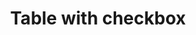 ---
title: Table with checkbox
category: Application
paid: true
isActive: true
ltr: {"react":{"jsxTail":[{"label":"App.jsx","code":"import { useEffect, useState } from \"react\"\n\nexport default () => {\n\n    const tableItems = [\n        {\n            name: \"Liam James\",\n            email: \"liamjames@example.com\",\n            position: \"Software engineer\",\n            salary: \"$100K\"\n        },\n        {\n            name: \"Olivia Emma\",\n            email: \"oliviaemma@example.com\",\n            position: \"Product designer\",\n            salary: \"$90K\"\n        },\n        {\n            name: \"William Benjamin\",\n            email: \"william.benjamin@example.com\",\n            position: \"Front-end developer\",\n            salary: \"$80K\"\n        },\n        {\n            name: \"Henry Theodore\",\n            email: \"henrytheodore@example.com\",\n            position: \"Laravel engineer\",\n            salary: \"$120K\"\n        },\n        {\n            name: \"Amelia Elijah\",\n            email: \"amelia.elijah@example.com\",\n            position: \"Open source manager\",\n            salary: \"$75K\"\n        },\n    ]\n\n    const [areAllChecked, setAllChecked] = useState(false)\n    let [checkboxItems, setCheckboxItem] = useState({})\n\n    // set or unset all checkbox items\n    const handleCheckboxItems = () => {\n        setAllChecked(!areAllChecked)\n        tableItems.forEach((item, idx) => {\n            checkboxItems[`checkbox${idx}`] = !areAllChecked\n            setCheckboxItem({ ...checkboxItems })\n        })\n    }\n\n    // Update checked value\n    const handleCheckboxChange = (e, idx) => {\n        setAllChecked(false)\n        setCheckboxItem({ ...checkboxItems, [`checkbox${idx}`]: e.target.checked })\n    }\n\n    useEffect(() => {\n        // Set properties with false value\n        tableItems.forEach((item, idx) => {\n            checkboxItems[`checkbox${idx}`] = false\n            setCheckboxItem({ ...checkboxItems })\n        })\n    }, [])\n\n    useEffect(() => {\n        // Check if all checkbox items are checked and update setAllChecked state\n        const checkboxItemsVal = Object.values(checkboxItems)\n        const checkedItems = checkboxItemsVal.filter(item => item == true)\n        if (checkedItems.length == tableItems.length) setAllChecked(true)\n    }, [checkboxItems])\n\n    return (\n        <div className=\"max-w-screen-xl mx-auto px-4 md:px-8\">\n            <div className=\"items-start justify-between md:flex\">\n                <div className=\"max-w-lg\">\n                    <h3 className=\"text-gray-800 text-xl font-bold sm:text-2xl\">\n                        Team members\n                    </h3>\n                    <p className=\"text-gray-600 mt-2\">\n                        Lorem Ipsum is simply dummy text of the printing and typesetting industry.\n                    </p>\n                </div>\n                <div className=\"mt-3 md:mt-0\">\n                    <a\n                        href=\"javascript:void(0)\"\n                        className=\"inline-block px-4 py-2 text-white duration-150 font-medium bg-indigo-600 rounded-lg hover:bg-indigo-500 active:bg-indigo-700 md:text-sm\"\n                    >\n                        Add member\n                    </a>\n                </div>\n            </div>\n            <div className=\"mt-12 shadow-sm border rounded-lg overflow-x-auto\">\n                <table className=\"w-full table-auto text-sm text-left\">\n                    <thead className=\"text-gray-600 font-medium border-b\">\n                        <tr>\n                            <th className=\"py-3 px-6 flex items-center gap-x-4\">\n                                <div>\n                                    <input type=\"checkbox\" id=\"checkbox-all-items\" className=\"checkbox-item peer hidden\"\n                                        checked={areAllChecked}\n                                        onChange={handleCheckboxItems}\n                                    />\n                                    <label\n                                        htmlFor=\"checkbox-all-items\"\n                                        className=\"relative flex w-5 h-5 bg-white peer-checked:bg-indigo-600 rounded-md border ring-offset-2 ring-indigo-600 duration-150 peer-active:ring cursor-pointer after:absolute after:inset-x-0 after:top-[3px] after:m-auto after:w-1.5 after:h-2.5 after:border-r-2 after:border-b-2 after:border-white after:rotate-45\"\n                                    >\n                                    </label>\n                                </div>\n                                Username\n                            </th>\n                            <th className=\"py-3 px-6\">Email</th>\n                            <th className=\"py-3 px-6\">Position</th>\n                            <th className=\"py-3 px-6\">Salary</th>\n                            <th className=\"py-3 px-6\"></th>\n\n                        </tr>\n                    </thead>\n                    <tbody className=\"text-gray-600 divide-y\">\n                        {\n                            tableItems.map((item, idx) => (\n                                <tr key={idx} className=\"odd:bg-gray-50 even:bg-white\">\n                                    <td className=\"px-6 py-4 whitespace-nowrap flex items-center gap-x-4\">\n                                        <div>\n                                            <input type=\"checkbox\" id={`checkbox-${idx}`} name={`checkbox-${idx}`} className=\"checkbox-item peer hidden\"\n                                                checked={checkboxItems[`checkbox${idx}`]}\n                                                onChange={(e) => handleCheckboxChange(e, idx)}\n                                            />\n                                            <label\n                                                htmlFor={`checkbox-${idx}`}\n                                                className=\"relative flex w-5 h-5 bg-white peer-checked:bg-indigo-600 rounded-md border ring-offset-2 ring-indigo-600 duration-150 peer-active:ring cursor-pointer after:absolute after:inset-x-0 after:top-[3px] after:m-auto after:w-1.5 after:h-2.5 after:border-r-2 after:border-b-2 after:border-white after:rotate-45\"\n                                            >\n                                            </label>\n                                        </div>\n                                        {item.name}\n                                    </td>\n                                    <td className=\"px-6 py-4 whitespace-nowrap\">{item.email}</td>\n                                    <td className=\"px-6 py-4 whitespace-nowrap\">{item.position}</td>\n                                    <td className=\"px-6 py-4 whitespace-nowrap\">{item.salary}</td>\n                                    <td className=\"text-right px-6 whitespace-nowrap\">\n                                        <a href=\"javascript:void()\" className=\"py-2 px-3 font-medium text-indigo-600 hover:text-indigo-500 duration-150 hover:bg-gray-50 rounded-lg\">\n                                            Edit\n                                        </a>\n                                        <button href=\"javascript:void()\" className=\"py-2 leading-none px-3 font-medium text-red-600 hover:text-red-500 duration-150 hover:bg-gray-50 rounded-lg\">\n                                            Delete\n                                        </button>\n                                    </td>\n                                </tr>\n                            ))\n                        }\n                    </tbody>\n                </table>\n            </div>\n        </div>\n    )\n}"}],"jsxCss":[]},"vue":{"vueCss":[],"vueTail":[]},"preview":"function App() {\n  const tableItems = [{\n    name: \"Liam James\",\n    email: \"liamjames@example.com\",\n    position: \"Software engineer\",\n    salary: \"$100K\"\n  }, {\n    name: \"Olivia Emma\",\n    email: \"oliviaemma@example.com\",\n    position: \"Product designer\",\n    salary: \"$90K\"\n  }, {\n    name: \"William Benjamin\",\n    email: \"william.benjamin@example.com\",\n    position: \"Front-end developer\",\n    salary: \"$80K\"\n  }, {\n    name: \"Henry Theodore\",\n    email: \"henrytheodore@example.com\",\n    position: \"Laravel engineer\",\n    salary: \"$120K\"\n  }, {\n    name: \"Amelia Elijah\",\n    email: \"amelia.elijah@example.com\",\n    position: \"Open source manager\",\n    salary: \"$75K\"\n  }];\n  const [areAllChecked, setAllChecked] = useState(false);\n  let [checkboxItems, setCheckboxItem] = useState({}); // set or unset all checkbox items\n\n  const handleCheckboxItems = () => {\n    setAllChecked(!areAllChecked);\n    tableItems.forEach((item, idx) => {\n      checkboxItems[`checkbox${idx}`] = !areAllChecked;\n      setCheckboxItem({ ...checkboxItems\n      });\n    });\n  }; // Update checked value\n\n\n  const handleCheckboxChange = (e, idx) => {\n    setAllChecked(false);\n    setCheckboxItem({ ...checkboxItems,\n      [`checkbox${idx}`]: e.target.checked\n    });\n  };\n\n  useEffect(() => {\n    // Set properties with false value\n    tableItems.forEach((item, idx) => {\n      checkboxItems[`checkbox${idx}`] = false;\n      setCheckboxItem({ ...checkboxItems\n      });\n    });\n  }, []);\n  useEffect(() => {\n    // Check if all checkbox items are checked and update setAllChecked state\n    const checkboxItemsVal = Object.values(checkboxItems);\n    const checkedItems = checkboxItemsVal.filter(item => item == true);\n    if (checkedItems.length == tableItems.length) setAllChecked(true);\n  }, [checkboxItems]);\n  return /*#__PURE__*/React.createElement(\"div\", {\n    className: \"max-w-screen-xl mx-auto px-4 py-16 md:px-8\"\n  }, /*#__PURE__*/React.createElement(\"div\", {\n    className: \"items-start justify-between md:flex\"\n  }, /*#__PURE__*/React.createElement(\"div\", {\n    className: \"max-w-lg\"\n  }, /*#__PURE__*/React.createElement(\"h3\", {\n    className: \"text-gray-800 text-xl font-bold sm:text-2xl\"\n  }, \"Team members\"), /*#__PURE__*/React.createElement(\"p\", {\n    className: \"text-gray-600 mt-2\"\n  }, \"Lorem Ipsum is simply dummy text of the printing and typesetting industry.\")), /*#__PURE__*/React.createElement(\"div\", {\n    className: \"mt-3 md:mt-0\"\n  }, /*#__PURE__*/React.createElement(\"a\", {\n    href: \"javascript:void(0)\",\n    className: \"inline-block px-4 py-2 text-white duration-150 font-medium bg-indigo-600 rounded-lg hover:bg-indigo-500 active:bg-indigo-700 md:text-sm\"\n  }, \"Add member\"))), /*#__PURE__*/React.createElement(\"div\", {\n    className: \"mt-12 shadow-sm border rounded-lg overflow-x-auto\"\n  }, /*#__PURE__*/React.createElement(\"table\", {\n    className: \"w-full table-auto text-sm text-left\"\n  }, /*#__PURE__*/React.createElement(\"thead\", {\n    className: \"text-gray-600 font-medium border-b\"\n  }, /*#__PURE__*/React.createElement(\"tr\", null, /*#__PURE__*/React.createElement(\"th\", {\n    className: \"py-3 px-6 flex items-center gap-x-4\"\n  }, /*#__PURE__*/React.createElement(\"div\", null, /*#__PURE__*/React.createElement(\"input\", {\n    type: \"checkbox\",\n    id: \"checkbox-all-items\",\n    className: \"checkbox-item peer hidden\",\n    checked: areAllChecked,\n    onChange: handleCheckboxItems\n  }), /*#__PURE__*/React.createElement(\"label\", {\n    htmlFor: \"checkbox-all-items\",\n    className: \"relative flex w-5 h-5 bg-white peer-checked:bg-indigo-600 rounded-md border ring-offset-2 ring-indigo-600 duration-150 peer-active:ring cursor-pointer after:absolute after:inset-x-0 after:top-[3px] after:m-auto after:w-1.5 after:h-2.5 after:border-r-2 after:border-b-2 after:border-white after:rotate-45\"\n  })), \"Username\"), /*#__PURE__*/React.createElement(\"th\", {\n    className: \"py-3 px-6\"\n  }, \"Email\"), /*#__PURE__*/React.createElement(\"th\", {\n    className: \"py-3 px-6\"\n  }, \"Position\"), /*#__PURE__*/React.createElement(\"th\", {\n    className: \"py-3 px-6\"\n  }, \"Salary\"), /*#__PURE__*/React.createElement(\"th\", {\n    className: \"py-3 px-6\"\n  }))), /*#__PURE__*/React.createElement(\"tbody\", {\n    className: \"text-gray-600 divide-y\"\n  }, tableItems.map((item, idx) => /*#__PURE__*/React.createElement(\"tr\", {\n    key: idx,\n    className: \"odd:bg-gray-50 even:bg-white\"\n  }, /*#__PURE__*/React.createElement(\"td\", {\n    className: \"px-6 py-4 whitespace-nowrap flex items-center gap-x-4\"\n  }, /*#__PURE__*/React.createElement(\"div\", null, /*#__PURE__*/React.createElement(\"input\", {\n    type: \"checkbox\",\n    id: `checkbox-${idx}`,\n    name: `checkbox-${idx}`,\n    className: \"checkbox-item peer hidden\",\n    checked: checkboxItems[`checkbox${idx}`],\n    onChange: e => handleCheckboxChange(e, idx)\n  }), /*#__PURE__*/React.createElement(\"label\", {\n    htmlFor: `checkbox-${idx}`,\n    className: \"relative flex w-5 h-5 bg-white peer-checked:bg-indigo-600 rounded-md border ring-offset-2 ring-indigo-600 duration-150 peer-active:ring cursor-pointer after:absolute after:inset-x-0 after:top-[3px] after:m-auto after:w-1.5 after:h-2.5 after:border-r-2 after:border-b-2 after:border-white after:rotate-45\"\n  })), item.name), /*#__PURE__*/React.createElement(\"td\", {\n    className: \"px-6 py-4 whitespace-nowrap\"\n  }, item.email), /*#__PURE__*/React.createElement(\"td\", {\n    className: \"px-6 py-4 whitespace-nowrap\"\n  }, item.position), /*#__PURE__*/React.createElement(\"td\", {\n    className: \"px-6 py-4 whitespace-nowrap\"\n  }, item.salary), /*#__PURE__*/React.createElement(\"td\", {\n    className: \"text-right px-6 whitespace-nowrap\"\n  }, /*#__PURE__*/React.createElement(\"a\", {\n    href: \"javascript:void()\",\n    className: \"py-2 px-3 font-medium text-indigo-600 hover:text-indigo-500 duration-150 hover:bg-gray-50 rounded-lg\"\n  }, \"Edit\"), /*#__PURE__*/React.createElement(\"button\", {\n    href: \"javascript:void()\",\n    className: \"py-2 leading-none px-3 font-medium text-red-600 hover:text-red-500 duration-150 hover:bg-gray-50 rounded-lg\"\n  }, \"Delete\"))))))));\n}"}
rtl: {"preview":"function App() {\n  const tableItems = [{\n    name: \"ليام جيمس\",\n    email: \"liamjames@example.com\",\n    position: \"مهندس برمجيات\",\n    salary: \"$100K\"\n  }, {\n    name: \"أوليفيا إيما\",\n    email: \"oliviaemma@example.com\",\n    position: \"مصمم المنتج\",\n    salary: \"$90K\"\n  }, {\n    name: \"وليام بنيامين\",\n    email: \"william.benjamin@example.com\",\n    position: \"مطور الواجهة الأمامية\",\n    salary: \"$80K\"\n  }, {\n    name: \"هنري ثيودور\",\n    email: \"henrytheodore@example.com\",\n    position: \"مهندس Laravel\",\n    salary: \"$120K\"\n  }, {\n    name: \"اميليا ايليا\",\n    email: \"amelia.elijah@example.com\",\n    position: \"مدير Open source\",\n    salary: \"$75K\"\n  }];\n  const [areAllChecked, setAllChecked] = useState(false);\n  let [checkboxItems, setCheckboxItem] = useState({}); // set or unset all checkbox items\n\n  const handleCheckboxItems = () => {\n    setAllChecked(!areAllChecked);\n    tableItems.forEach((item, idx) => {\n      checkboxItems[`checkbox${idx}`] = !areAllChecked;\n      setCheckboxItem({ ...checkboxItems\n      });\n    });\n  }; // Update checked value\n\n\n  const handleCheckboxChange = (e, idx) => {\n    setAllChecked(false);\n    setCheckboxItem({ ...checkboxItems,\n      [`checkbox${idx}`]: e.target.checked\n    });\n  };\n\n  useEffect(() => {\n    // Set properties with false value\n    tableItems.forEach((item, idx) => {\n      checkboxItems[`checkbox${idx}`] = false;\n      setCheckboxItem({ ...checkboxItems\n      });\n    });\n  }, []);\n  useEffect(() => {\n    // Check if all checkbox items are checked and update setAllChecked state\n    const checkboxItemsVal = Object.values(checkboxItems);\n    const checkedItems = checkboxItemsVal.filter(item => item == true);\n    if (checkedItems.length == tableItems.length) setAllChecked(true);\n  }, [checkboxItems]);\n  return /*#__PURE__*/React.createElement(\"div\", {\n    className: \"max-w-screen-xl mx-auto px-4 py-16 md:px-8\"\n  }, /*#__PURE__*/React.createElement(\"div\", {\n    className: \"items-start justify-between md:flex\"\n  }, /*#__PURE__*/React.createElement(\"div\", {\n    className: \"max-w-lg\"\n  }, /*#__PURE__*/React.createElement(\"h3\", {\n    className: \"text-gray-800 text-xl font-bold sm:text-2xl\"\n  }, \"\\u0623\\u0639\\u0636\\u0627\\u0621 \\u0627\\u0644\\u0641\\u0631\\u064A\\u0642\"), /*#__PURE__*/React.createElement(\"p\", {\n    className: \"text-gray-600 mt-2\"\n  }, \"\\u0644\\u0648\\u0631\\u064A\\u0645 \\u0625\\u064A\\u0628\\u0633\\u0648\\u0645 \\u0647\\u0648 \\u0628\\u0628\\u0633\\u0627\\u0637\\u0629 \\u0646\\u0635 \\u0634\\u0643\\u0644\\u064A \\u064A\\u0633\\u062A\\u062E\\u062F\\u0645 \\u0641\\u064A \\u0635\\u0646\\u0627\\u0639\\u0629 \\u0627\\u0644\\u0637\\u0628\\u0627\\u0639\\u0629 \\u0648\\u0627\\u0644\\u062A\\u0646\\u0636\\u064A\\u062F.\")), /*#__PURE__*/React.createElement(\"div\", {\n    className: \"mt-3 md:mt-0\"\n  }, /*#__PURE__*/React.createElement(\"a\", {\n    href: \"javascript:void(0)\",\n    className: \"inline-block px-4 py-2 text-white duration-150 font-medium bg-indigo-600 rounded-lg hover:bg-indigo-500 active:bg-indigo-700 md:text-sm\"\n  }, \"\\u0627\\u0636\\u0627\\u0641\\u0629 \\u0639\\u0636\\u0648\"))), /*#__PURE__*/React.createElement(\"div\", {\n    className: \"mt-12 shadow-sm border rounded-lg overflow-x-auto\"\n  }, /*#__PURE__*/React.createElement(\"table\", {\n    className: \"w-full table-auto text-sm text-right\"\n  }, /*#__PURE__*/React.createElement(\"thead\", {\n    className: \"text-gray-600 font-medium border-b\"\n  }, /*#__PURE__*/React.createElement(\"tr\", null, /*#__PURE__*/React.createElement(\"th\", {\n    className: \"py-3 px-6 flex items-center gap-x-4\"\n  }, /*#__PURE__*/React.createElement(\"div\", null, /*#__PURE__*/React.createElement(\"input\", {\n    type: \"checkbox\",\n    id: \"checkbox-all-items\",\n    className: \"checkbox-item peer hidden\",\n    checked: areAllChecked,\n    onChange: handleCheckboxItems\n  }), /*#__PURE__*/React.createElement(\"label\", {\n    htmlFor: \"checkbox-all-items\",\n    className: \"relative flex w-5 h-5 bg-white peer-checked:bg-indigo-600 rounded-md border ring-offset-2 ring-indigo-600 duration-150 peer-active:ring cursor-pointer after:absolute after:inset-x-0 after:top-[3px] after:m-auto after:w-1.5 after:h-2.5 after:border-r-2 after:border-b-2 after:border-white after:rotate-45\"\n  })), \"\\u0627\\u0644\\u0627\\u0633\\u0645\"), /*#__PURE__*/React.createElement(\"th\", {\n    className: \"py-3 px-6\"\n  }, \"\\u0627\\u0644\\u0628\\u0631\\u064A\\u062F \\u0627\\u0644\\u0627\\u0644\\u0643\\u062A\\u0631\\u0648\\u0646\\u064A\"), /*#__PURE__*/React.createElement(\"th\", {\n    className: \"py-3 px-6\"\n  }, \"\\u0627\\u0644\\u0645\\u0646\\u0635\\u0628\"), /*#__PURE__*/React.createElement(\"th\", {\n    className: \"py-3 px-6\"\n  }, \"\\u0627\\u0644\\u0631\\u0627\\u062A\\u0628\"), /*#__PURE__*/React.createElement(\"th\", {\n    className: \"py-3 px-6\"\n  }))), /*#__PURE__*/React.createElement(\"tbody\", {\n    className: \"text-gray-600 divide-y\"\n  }, tableItems.map((item, idx) => /*#__PURE__*/React.createElement(\"tr\", {\n    key: idx,\n    className: \"odd:bg-gray-50 even:bg-white\"\n  }, /*#__PURE__*/React.createElement(\"td\", {\n    className: \"px-6 py-4 whitespace-nowrap flex items-center gap-x-4\"\n  }, /*#__PURE__*/React.createElement(\"div\", null, /*#__PURE__*/React.createElement(\"input\", {\n    type: \"checkbox\",\n    id: `checkbox-${idx}`,\n    name: `checkbox-${idx}`,\n    className: \"checkbox-item peer hidden\",\n    checked: checkboxItems[`checkbox${idx}`],\n    onChange: e => handleCheckboxChange(e, idx)\n  }), /*#__PURE__*/React.createElement(\"label\", {\n    htmlFor: `checkbox-${idx}`,\n    className: \"relative flex w-5 h-5 bg-white peer-checked:bg-indigo-600 rounded-md border ring-offset-2 ring-indigo-600 duration-150 peer-active:ring cursor-pointer after:absolute after:inset-x-0 after:top-[3px] after:m-auto after:w-1.5 after:h-2.5 after:border-r-2 after:border-b-2 after:border-white after:rotate-45\"\n  })), item.name), /*#__PURE__*/React.createElement(\"td\", {\n    className: \"px-6 py-4 whitespace-nowrap\"\n  }, item.email), /*#__PURE__*/React.createElement(\"td\", {\n    className: \"px-6 py-4 whitespace-nowrap\"\n  }, item.position), /*#__PURE__*/React.createElement(\"td\", {\n    className: \"px-6 py-4 whitespace-nowrap\"\n  }, item.salary), /*#__PURE__*/React.createElement(\"td\", {\n    className: \"text-right px-6 whitespace-nowrap\"\n  }, /*#__PURE__*/React.createElement(\"a\", {\n    href: \"javascript:void()\",\n    className: \"py-2 px-3 font-medium text-indigo-600 hover:text-indigo-500 duration-150 hover:bg-gray-50 rounded-lg\"\n  }, \"\\u062A\\u0639\\u062F\\u064A\\u0644\"), /*#__PURE__*/React.createElement(\"button\", {\n    href: \"javascript:void()\",\n    className: \"py-2 leading-none px-3 font-medium text-red-600 hover:text-red-500 duration-150 hover:bg-gray-50 rounded-lg\"\n  }, \"\\u062D\\u0630\\u0641\"))))))));\n}","react":{"jsxTail":[{"label":"App.jsx","code":"import { useEffect, useState } from \"react\"\n\nexport default () => {\n\n    const tableItems = [\n        {\n            name: \"ليام جيمس\",\n            email: \"liamjames@example.com\",\n            position: \"مهندس برمجيات\",\n            salary: \"$100K\"\n        },\n        {\n            name: \"أوليفيا إيما\",\n            email: \"oliviaemma@example.com\",\n            position: \"مصمم المنتج\",\n            salary: \"$90K\"\n        },\n        {\n            name: \"وليام بنيامين\",\n            email: \"william.benjamin@example.com\",\n            position: \"مطور الواجهة الأمامية\",\n            salary: \"$80K\"\n        },\n        {\n            name: \"هنري ثيودور\",\n            email: \"henrytheodore@example.com\",\n            position: \"مهندس Laravel\",\n            salary: \"$120K\"\n        },\n        {\n            name: \"اميليا ايليا\",\n            email: \"amelia.elijah@example.com\",\n            position: \"مدير Open source\",\n            salary: \"$75K\"\n        },\n    ]\n\n    const [areAllChecked, setAllChecked] = useState(false)\n    let [checkboxItems, setCheckboxItem] = useState({})\n\n    // set or unset all checkbox items\n    const handleCheckboxItems = () => {\n        setAllChecked(!areAllChecked)\n        tableItems.forEach((item, idx) => {\n            checkboxItems[`checkbox${idx}`] = !areAllChecked\n            setCheckboxItem({ ...checkboxItems })\n        })\n    }\n\n    // Update checked value\n    const handleCheckboxChange = (e, idx) => {\n        setAllChecked(false)\n        setCheckboxItem({ ...checkboxItems, [`checkbox${idx}`]: e.target.checked })\n    }\n\n    useEffect(() => {\n        // Set properties with false value\n        tableItems.forEach((item, idx) => {\n            checkboxItems[`checkbox${idx}`] = false\n            setCheckboxItem({ ...checkboxItems })\n        })\n    }, [])\n\n    useEffect(() => {\n        // Check if all checkbox items are checked and update setAllChecked state\n        const checkboxItemsVal = Object.values(checkboxItems)\n        const checkedItems = checkboxItemsVal.filter(item => item == true)\n        if (checkedItems.length == tableItems.length) setAllChecked(true)\n    }, [checkboxItems])\n\n    return (\n        <div className=\"max-w-screen-xl mx-auto px-4 md:px-8\">\n            <div className=\"items-start justify-between md:flex\">\n                <div className=\"max-w-lg\">\n                    <h3 className=\"text-gray-800 text-xl font-bold sm:text-2xl\">\n                        أعضاء الفريق\n                    </h3>\n                    <p className=\"text-gray-600 mt-2\">\n                        لوريم إيبسوم هو ببساطة نص شكلي يستخدم في صناعة الطباعة والتنضيد.\n                    </p>\n                </div>\n                <div className=\"mt-3 md:mt-0\">\n                    <a\n                        href=\"javascript:void(0)\"\n                        className=\"inline-block px-4 py-2 text-white duration-150 font-medium bg-indigo-600 rounded-lg hover:bg-indigo-500 active:bg-indigo-700 md:text-sm\"\n                    >\n                        اضافة عضو\n                    </a>\n                </div>\n            </div>\n            <div className=\"mt-12 shadow-sm border rounded-lg overflow-x-auto\">\n                <table className=\"w-full table-auto text-sm text-right\">\n                    <thead className=\"text-gray-600 font-medium border-b\">\n                        <tr>\n                            <th className=\"py-3 px-6 flex items-center gap-x-4\">\n                                <div>\n                                    <input type=\"checkbox\" id=\"checkbox-all-items\" className=\"checkbox-item peer hidden\"\n                                        checked={areAllChecked}\n                                        onChange={handleCheckboxItems}\n                                    />\n                                    <label\n                                        htmlFor=\"checkbox-all-items\"\n                                        className=\"relative flex w-5 h-5 bg-white peer-checked:bg-indigo-600 rounded-md border ring-offset-2 ring-indigo-600 duration-150 peer-active:ring cursor-pointer after:absolute after:inset-x-0 after:top-[3px] after:m-auto after:w-1.5 after:h-2.5 after:border-r-2 after:border-b-2 after:border-white after:rotate-45\"\n                                    >\n                                    </label>\n                                </div>\n                                الاسم\n                            </th>\n                            <th className=\"py-3 px-6\">البريد الالكتروني</th>\n                            <th className=\"py-3 px-6\">المنصب</th>\n                            <th className=\"py-3 px-6\">الراتب</th>\n                            <th className=\"py-3 px-6\"></th>\n\n                        </tr>\n                    </thead>\n                    <tbody className=\"text-gray-600 divide-y\">\n                        {\n                            tableItems.map((item, idx) => (\n                                <tr key={idx} className=\"odd:bg-gray-50 even:bg-white\">\n                                    <td className=\"px-6 py-4 whitespace-nowrap flex items-center gap-x-4\">\n                                        <div>\n                                            <input type=\"checkbox\" id={`checkbox-${idx}`} name={`checkbox-${idx}`} className=\"checkbox-item peer hidden\"\n                                                checked={checkboxItems[`checkbox${idx}`]}\n                                                onChange={(e) => handleCheckboxChange(e, idx)}\n                                            />\n                                            <label\n                                                htmlFor={`checkbox-${idx}`}\n                                                className=\"relative flex w-5 h-5 bg-white peer-checked:bg-indigo-600 rounded-md border ring-offset-2 ring-indigo-600 duration-150 peer-active:ring cursor-pointer after:absolute after:inset-x-0 after:top-[3px] after:m-auto after:w-1.5 after:h-2.5 after:border-r-2 after:border-b-2 after:border-white after:rotate-45\"\n                                            >\n                                            </label>\n                                        </div>\n                                        {item.name}\n                                    </td>\n                                    <td className=\"px-6 py-4 whitespace-nowrap\">{item.email}</td>\n                                    <td className=\"px-6 py-4 whitespace-nowrap\">{item.position}</td>\n                                    <td className=\"px-6 py-4 whitespace-nowrap\">{item.salary}</td>\n                                    <td className=\"text-right px-6 whitespace-nowrap\">\n                                        <a href=\"javascript:void()\" className=\"py-2 px-3 font-medium text-indigo-600 hover:text-indigo-500 duration-150 hover:bg-gray-50 rounded-lg\">\n                                            تعديل\n                                        </a>\n                                        <button href=\"javascript:void()\" className=\"py-2 leading-none px-3 font-medium text-red-600 hover:text-red-500 duration-150 hover:bg-gray-50 rounded-lg\">\n                                            حذف\n                                        </button>\n                                    </td>\n                                </tr>\n                            ))\n                        }\n                    </tbody>\n                </table>\n            </div>\n        </div>\n    )\n}"}],"jsxCss":[]},"vue":{"vueCss":[],"vueTail":[]}}
slug: /tables
id: e102cc33-93d0-4df3-b1bb-9513f502a160
created_at: 1668952310953
---